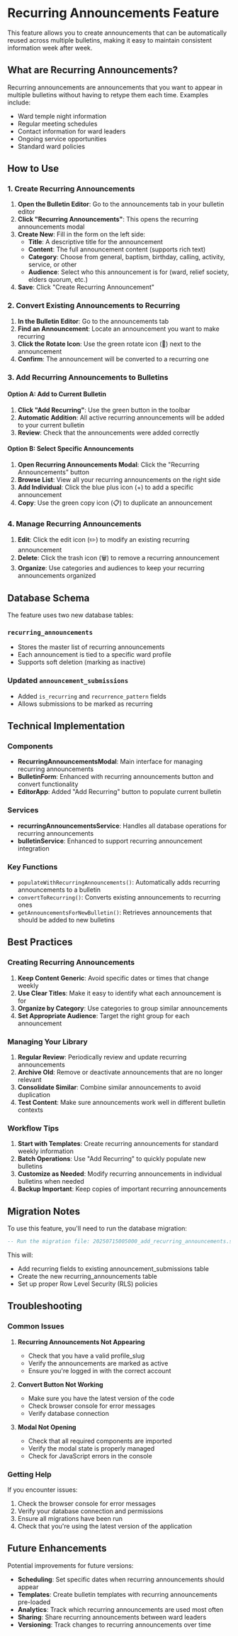 # Recurring Announcements Feature

This feature allows you to create announcements that can be automatically reused across multiple bulletins, making it easy to maintain consistent information week after week.

## What are Recurring Announcements?

Recurring announcements are announcements that you want to appear in multiple bulletins without having to retype them each time. Examples include:
- Ward temple night information
- Regular meeting schedules
- Contact information for ward leaders
- Ongoing service opportunities
- Standard ward policies

## How to Use

### 1. Create Recurring Announcements

1. **Open the Bulletin Editor**: Go to the announcements tab in your bulletin editor
2. **Click "Recurring Announcements"**: This opens the recurring announcements modal
3. **Create New**: Fill in the form on the left side:
   - **Title**: A descriptive title for the announcement
   - **Content**: The full announcement content (supports rich text)
   - **Category**: Choose from general, baptism, birthday, calling, activity, service, or other
   - **Audience**: Select who this announcement is for (ward, relief society, elders quorum, etc.)
4. **Save**: Click "Create Recurring Announcement"

### 2. Convert Existing Announcements to Recurring

1. **In the Bulletin Editor**: Go to the announcements tab
2. **Find an Announcement**: Locate an announcement you want to make recurring
3. **Click the Rotate Icon**: Use the green rotate icon (🔄) next to the announcement
4. **Confirm**: The announcement will be converted to a recurring one

### 3. Add Recurring Announcements to Bulletins

#### Option A: Add to Current Bulletin
1. **Click "Add Recurring"**: Use the green button in the toolbar
2. **Automatic Addition**: All active recurring announcements will be added to your current bulletin
3. **Review**: Check that the announcements were added correctly

#### Option B: Select Specific Announcements
1. **Open Recurring Announcements Modal**: Click the "Recurring Announcements" button
2. **Browse List**: View all your recurring announcements on the right side
3. **Add Individual**: Click the blue plus icon (+) to add a specific announcement
4. **Copy**: Use the green copy icon (📋) to duplicate an announcement

### 4. Manage Recurring Announcements

1. **Edit**: Click the edit icon (✏️) to modify an existing recurring announcement
2. **Delete**: Click the trash icon (🗑️) to remove a recurring announcement
3. **Organize**: Use categories and audiences to keep your recurring announcements organized

## Database Schema

The feature uses two new database tables:

### `recurring_announcements`
- Stores the master list of recurring announcements
- Each announcement is tied to a specific ward profile
- Supports soft deletion (marking as inactive)

### Updated `announcement_submissions`
- Added `is_recurring` and `recurrence_pattern` fields
- Allows submissions to be marked as recurring

## Technical Implementation

### Components
- **RecurringAnnouncementsModal**: Main interface for managing recurring announcements
- **BulletinForm**: Enhanced with recurring announcements button and convert functionality
- **EditorApp**: Added "Add Recurring" button to populate current bulletin

### Services
- **recurringAnnouncementsService**: Handles all database operations for recurring announcements
- **bulletinService**: Enhanced to support recurring announcement integration

### Key Functions
- `populateWithRecurringAnnouncements()`: Automatically adds recurring announcements to a bulletin
- `convertToRecurring()`: Converts existing announcements to recurring ones
- `getAnnouncementsForNewBulletin()`: Retrieves announcements that should be added to new bulletins

## Best Practices

### Creating Recurring Announcements
1. **Keep Content Generic**: Avoid specific dates or times that change weekly
2. **Use Clear Titles**: Make it easy to identify what each announcement is for
3. **Organize by Category**: Use categories to group similar announcements
4. **Set Appropriate Audience**: Target the right group for each announcement

### Managing Your Library
1. **Regular Review**: Periodically review and update recurring announcements
2. **Archive Old**: Remove or deactivate announcements that are no longer relevant
3. **Consolidate Similar**: Combine similar announcements to avoid duplication
4. **Test Content**: Make sure announcements work well in different bulletin contexts

### Workflow Tips
1. **Start with Templates**: Create recurring announcements for standard weekly information
2. **Batch Operations**: Use "Add Recurring" to quickly populate new bulletins
3. **Customize as Needed**: Modify recurring announcements in individual bulletins when needed
4. **Backup Important**: Keep copies of important recurring announcements

## Migration Notes

To use this feature, you'll need to run the database migration:

```sql
-- Run the migration file: 20250715005000_add_recurring_announcements.sql
```

This will:
- Add recurring fields to existing announcement_submissions table
- Create the new recurring_announcements table
- Set up proper Row Level Security (RLS) policies

## Troubleshooting

### Common Issues

1. **Recurring Announcements Not Appearing**
   - Check that you have a valid profile_slug
   - Verify the announcements are marked as active
   - Ensure you're logged in with the correct account

2. **Convert Button Not Working**
   - Make sure you have the latest version of the code
   - Check browser console for error messages
   - Verify database connection

3. **Modal Not Opening**
   - Check that all required components are imported
   - Verify the modal state is properly managed
   - Check for JavaScript errors in the console

### Getting Help

If you encounter issues:
1. Check the browser console for error messages
2. Verify your database connection and permissions
3. Ensure all migrations have been run
4. Check that you're using the latest version of the application

## Future Enhancements

Potential improvements for future versions:
- **Scheduling**: Set specific dates when recurring announcements should appear
- **Templates**: Create bulletin templates with recurring announcements pre-loaded
- **Analytics**: Track which recurring announcements are used most often
- **Sharing**: Share recurring announcements between ward leaders
- **Versioning**: Track changes to recurring announcements over time 